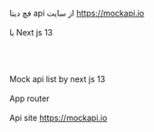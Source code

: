 فچ دیتا api از سایت https://mockapi.io
<br><br/>
با Next js 13 
<br><br/>

<br><br/>
Mock api list by next js 13
<br><br/>
App router
<br><br/>
Api site https://mockapi.io

